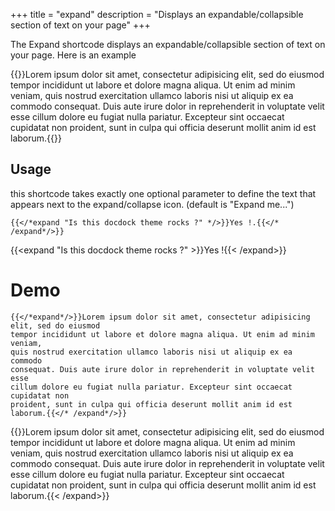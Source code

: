 +++
title = "expand"
description = "Displays an expandable/collapsible section of text on your page"
+++

The Expand shortcode displays an expandable/collapsible section of text on your page.
Here is an example

{{<expand>}}Lorem ipsum dolor sit amet, consectetur adipisicing elit, sed do eiusmod
tempor incididunt ut labore et dolore magna aliqua. Ut enim ad minim veniam,
quis nostrud exercitation ullamco laboris nisi ut aliquip ex ea commodo
consequat. Duis aute irure dolor in reprehenderit in voluptate velit esse
cillum dolore eu fugiat nulla pariatur. Excepteur sint occaecat cupidatat non
proident, sunt in culpa qui officia deserunt mollit anim id est laborum.{{</expand>}}


## Usage


this shortcode takes exactly one optional parameter to define the text that appears next to the expand/collapse icon. (default is "Expand me...")

	{{</*expand "Is this docdock theme rocks ?" */>}}Yes !.{{</* /expand*/>}}

{{<expand "Is this docdock theme rocks ?" >}}Yes !{{< /expand>}}

# Demo

	{{</*expand*/>}}Lorem ipsum dolor sit amet, consectetur adipisicing elit, sed do eiusmod
	tempor incididunt ut labore et dolore magna aliqua. Ut enim ad minim veniam,
	quis nostrud exercitation ullamco laboris nisi ut aliquip ex ea commodo
	consequat. Duis aute irure dolor in reprehenderit in voluptate velit esse
	cillum dolore eu fugiat nulla pariatur. Excepteur sint occaecat cupidatat non
	proident, sunt in culpa qui officia deserunt mollit anim id est laborum.{{</* /expand*/>}}


{{<expand>}}Lorem ipsum dolor sit amet, consectetur adipisicing elit, sed do eiusmod
tempor incididunt ut labore et dolore magna aliqua. Ut enim ad minim veniam,
quis nostrud exercitation ullamco laboris nisi ut aliquip ex ea commodo
consequat. Duis aute irure dolor in reprehenderit in voluptate velit esse
cillum dolore eu fugiat nulla pariatur. Excepteur sint occaecat cupidatat non
proident, sunt in culpa qui officia deserunt mollit anim id est laborum.{{< /expand>}}